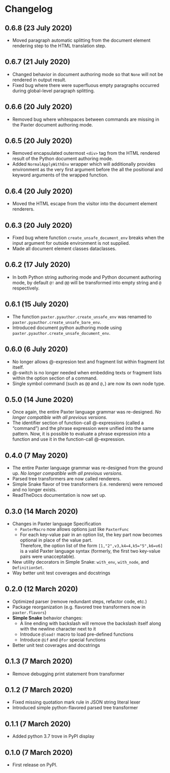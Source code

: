 # Changelog

## 0.6.8 (23 July 2020)

-   Moved paragraph automatic splitting from the document element rendering step
    to the HTML translation step.

## 0.6.7 (21 July 2020)

-   Changed behavior in document authoring mode so that `None`
    will not be rendered in output result.
-   Fixed bug where there were superfluous empty paragraphs
    occurred during global-level paragraph splitting.

## 0.6.6 (20 July 2020)

-   Removed bug where whitespaces between commands are missing
    in the Paxter document authoring mode.

## 0.6.5 (20 July 2020)

-   Removed encapsulated outermost `<div>` tag from the HTML rendered result
    of the Python document authoring mode.
-   Added `NormalApplyWithEnv` wrapper which will 
    additionally provides environment as the very first argument 
    before the all the positional and keyword arguments of the wrapped function.

## 0.6.4 (20 July 2020)

-   Moved the HTML escape from the visitor into the document element renderers.

## 0.6.3 (20 July 2020)

-   Fixed bug where function `create_unsafe_document_env` breaks
    when the input argument for outside environment is not supplied.
-   Made all document element classes dataclasses.

## 0.6.2 (17 July 2020)

-   In both Python string authoring mode and Python document authoring mode,
    by default `@!` and `@@` will be transformed into empty string and  `@`
    respectively.

## 0.6.1 (15 July 2020)

-   The function `paxter.pyauthor.create_unsafe_env` was renamed to
    `paxter.pyauthor.create_unsafe_bare_env`.
-   Introduced document python authoring mode
    using `paxter.pyauthor.create_unsafe_document_env`.

## 0.6.0 (6 July 2020)

-   No longer allows @-expresion text and fragment list within fragment list itself.
-   @-switch is no longer needed when embedding texts or fragment lists
    within the option section of a command.
-   Single symbol command (such as `@@` and `@,`) are now its own node type.
    
## 0.5.0 (14 June 2020)

-   Once again, the entire Paxter language grammar was re-designed.
    _No longer compatible with all previous versions._
-   The identifier section of function-call @-expressions (called a “command”)
    and the phrase expression were unified into the same pattern.
    Now, it is possible to evaluate a phrase expression into a function
    and use it in the function-call @-expression.

## 0.4.0 (7 May 2020)

-   The entire Paxter language grammar was re-designed from the ground up. 
    _No longer compatible with all previous versions._
-   Parsed tree transformers are now called renderers.
-   Simple Snake flavor of tree transformers (i.e. renderers) 
    were removed and no longer exists.
-   ReadTheDocs documentation is now set up.

## 0.3.0 (14 March 2020)

-   Changes in Paxter language Specification
    -   `PaxterMacro` now allows options just like `PaxterFunc`
    -   For each key-value pair in an option list,
        the key part now becomes optional in place of the value part.  
        Therefore, the option list of the form `[1,"2",v3,k4=4,k5="5",k6=v6]`
        is a valid Paxter language syntax
        (formerly, the first two key-value pairs were unacceptable).
-   New utility decorators in Simple Snake: 
    `with_env`, `with_node`, and `DefinitionSet`.
-   Way better unit test coverages and docstrings

## 0.2.0 (12 March 2020)

-   Optimized parser (remove redundant steps, refactor code, etc.)
-   Package reorganization (e.g. flavored tree transformers now in `paxter.flavors`)
-   **Simple Snake** behavior changes:
    -    A line ending with backslash will remove the backslash itself 
         along with the newline character next to it
    -    Introduce `@load!` macro to load pre-defined functions
    -    Introduce `@if` and `@for` special functions
-   Better unit test coverages and docstrings

## 0.1.3 (7 March 2020)

-   Remove debugging print statement from transformer

## 0.1.2 (7 March 2020)

-   Fixed missing quotation mark rule in JSON string literal lexer
-   Introduced simple python-flavored parsed tree transformer

## 0.1.1 (7 March 2020)

-   Added python 3.7 trove in PyPI display

## 0.1.0 (7 March 2020)

-   First release on PyPI.
